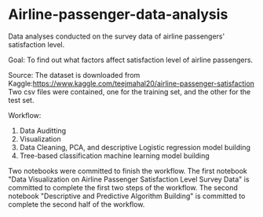 # Airline-passenger-data-analysis
Data analyses conducted on the survey data of airline passengers' satisfaction level.

Goal: To find out what factors affect satisfaction level of airline passengers.

Source: The dataset is downloaded from Kaggle:https://www.kaggle.com/teejmahal20/airline-passenger-satisfaction
Two csv files were contained, one for the training set, and the other for the test set.

Workflow:
1. Data Auditting
2. Visualization
3. Data Cleaning, PCA, and descriptive Logistic regression model building
4. Tree-based classification machine learning model building

Two notebooks were committed to finish the workflow. The first notebook "Data Visualization on Airline Passenger Satisfaction Level Survey Data" is committed to complete the first two steps of the workflow. The second notebook "Descriptive and Predictive Algorithm Building" is committed to complete the second half of the workflow.
